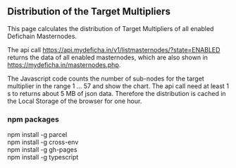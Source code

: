 ## Distribution of the Target Multipliers

This page calculates the distribution of Target Multipliers of all enabled Defichain Masternodes.

The api call https://api.mydeficha.in/v1/listmasternodes/?state=ENABLED returns the data of all enabled masternodes, which are also shown in https://mydeficha.in/masternodes.php.

The Javascript code counts the number of sub-nodes for the target multiplier in the range 1 ... 57 and show the chart.
The api call need at least 1 s to returns about 5 MB of json data.  Therefore the distribution is cached  in the Local Storage of the browser for one hour.

### npm packages

npm install -g parcel  
npm install -g cross-env  
npm install -g gh-pages  
npm install -g typescript  
